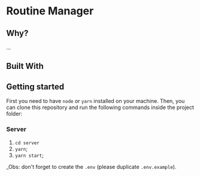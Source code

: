 <h1>
  Routine Manager
</h1>

<!-- <p align="left">
  <a href="x" target="_blank">
    <img
      src="https://img.shields.io/twitter/url?label=Follow-me%20%40Bluuesz&style=social&url=https%3A%2F%2Fshields.io"
      alt="x"
    />
  </a> -->
</p>

<h2>Why?</h2>
...
<!-- Maybe I have ADHD and it hurts me a lot when organizing my day to day. And yes, I know you already have apps to do this, but I want my own as well as being a great opportunity to learn new technologies. -->

<h2>Built With</h2>

<!-- * [React Native](https://reactnative.dev/) - A framework for building native apps using React
* [Styled-Components](https://styled-components.com/) - styled-components allows you to write actual CSS code to style your components
* [NodeJS](https://nodejs.org/en/) - A runtime javascript
* [TypeScript](https://rometools.github.io/rome/) - Is a static type-checking along with the latest ECMAScript features.
* [TypeORM](https://typeorm.io/#/) - Is an ORM that can run in NodeJS
* [GraphQL](https://graphql.org/) -  A query language for your API
* [Apollo](https://www.apollographql.com/) - Provide the data graph layer that connects modern apps to the cloud. -->

## Getting started

First you need to have `node` or `yarn` installed on your machine. Then, you can clone this repository and run the following commands inside the project folder:

### Server

1. `cd server`
2. `yarn`;
3. `yarn start`;

<!-- To view the project you can open [localhost:8000](http://localhost:8000).
To play with GraphQL queries you can open [localhost:8000/___graphql](http://localhost:8000/___graphql).
To edit at Netlify CMS you can open [localhost:8000/admin](http://localhost:8000/admin). -->

\_Obs: don't forget to create the `.env` (please duplicate `.env.example`).
